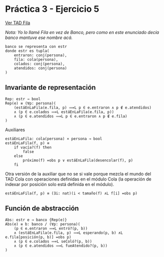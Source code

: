 # Práctica 3 - Ejercicio 5

[Ver TAD Fila](../Práctica1/10-C-FilaDelBanco.tad)

*Nota: Yo lo llamé Fila en vez de Banco, pero como en este enunciado decía banco mantuve ese nombre acá.*

```
banco se representa con estr
donde estr es tupla(
    entraron: conj(persona),
    fila: cola(persona),
    colados: conj(persona),
    atendidos: conj(persona)
)
```

## Invariante de representación

```
Rep: estr → bool
Rep(e) ≡ (∀p: persona)(
    (estáEnLaFila(e.fila, p) ⟹L p ∈ e.entraron ∧ p ∉ e.atendidos)
    ∧ (p ∈ e.colados ⟹L estáEnLaFila(e.fila, p))
    ∧ (p ∈ e.atendidos ⟹L p ∈ e.entraron ∧ p ∉ e.fila)
)
```

Auxiliares

```
estáEnLaFila: cola(persona) × persona → bool
estáEnLaFila(f, p) ≡
    if vacía?(f) then
        false
    else
        próximo(f) =obs p ∨ estáEnLaFila(desencolar(f), p)
    fi
```

Otra versión de la auxiliar que no se si vale porque mezcla el mundo del TAD Cola con operaciones definidas en el módulo Cola (la operación de indexar por posición solo está definida en el módulo).

```
estáEnLaFila(f, p) ≡ (∃i: nat)(i < tamaño(f) ∧L f[i] =obs p)
```

## Función de abstracción

```
Abs: estr e → banco {Rep(e)}
Abs(e) ≡ b: banco / (∀p: persona)(
    (p ∈ e.entraron ⟹L entró?(p, b))
    ∧ (estáEnLaFila(e.fila, p) ⟹L esperando(p, b) ∧L e.fila[posición(p, b)] =obs p)
    ∧ (p ∈ e.colados ⟹L seColó?(p, b))
    ∧ (p ∈ e.atendidos ⟹L fueAtendido?(p, b))
)
```
